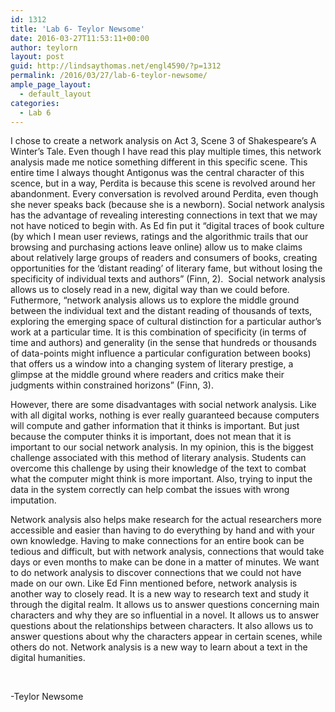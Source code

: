 ```yaml
---
id: 1312
title: 'Lab 6- Teylor Newsome'
date: 2016-03-27T11:53:11+00:00
author: teylorn
layout: post
guid: http://lindsaythomas.net/engl4590/?p=1312
permalink: /2016/03/27/lab-6-teylor-newsome/
ample_page_layout:
  - default_layout
categories:
  - Lab 6
---
```

I chose to create a network analysis on Act 3, Scene 3 of Shakespeare&#8217;s A Winter&#8217;s Tale. Even though I have read this play multiple times, this network analysis made me notice something different in this specific scene. This entire time I always thought Antigonus was the central character of this scence, but in a way, Perdita is because this scene is revolved around her abandonment. Every conversation is revolved around Perdita, even though she never speaks back (because she is a newborn). Social network analysis has the advantage of revealing interesting connections in text that we may not have noticed to begin with. As Ed fin put it &#8220;digital traces of book culture (by which I mean user reviews, ratings and the algorithmic trails that our browsing and purchasing actions leave online) allow us to make claims about relatively large groups of readers and consumers of books, creating opportunities for the ‘distant reading’ of literary fame, but without losing the specificity of individual texts and authors&#8221; (Finn, 2).  Social network analysis allows us to closely read in a new, digital way than we could before. Futhermore, &#8220;network analysis allows us to explore the middle ground between the individual text and the distant reading of thousands of texts, exploring the emerging space of cultural distinction for a particular author’s work at a particular time. It is this combination of specificity (in terms of time and authors) and generality (in the sense that hundreds or thousands of data-points might influence a particular configuration between books) that offers us a window into a changing system of literary prestige, a glimpse at the middle ground where readers and critics make their judgments within constrained horizons&#8221; (Finn, 3).

However, there are some disadvantages with social network analysis. Like with all digital works, nothing is ever really guaranteed because computers will compute and gather information that it thinks is important. But just because the computer thinks it is important, does not mean that it is important to our social network analysis. In my opinion, this is the biggest challenge associated with this method of literary analysis. Students can overcome this challenge by using their knowledge of the text to combat what the computer might think is more important. Also, trying to input the data in the system correctly can help combat the issues with wrong imputation.

Network analysis also helps make research for the actual researchers more accessible and easier than having to do everything by hand and with your own knowledge. Having to make connections for an entire book can be tedious and difficult, but with network analysis, connections that would take days or even months to make can be done in a matter of minutes. We want to do network analysis to discover connections that we could not have made on our own. Like Ed Finn mentioned before, network analysis is another way to closely read. It is a new way to research text and study it through the digital realm. It allows us to answer questions concerning main characters and why they are so influential in a novel. It allows us to answer questions about the relationships between characters. It also allows us to answer questions about why the characters appear in certain scenes, while others do not. Network analysis is a new way to learn about a text in the digital humanities.

&nbsp;

-Teylor Newsome

&nbsp;